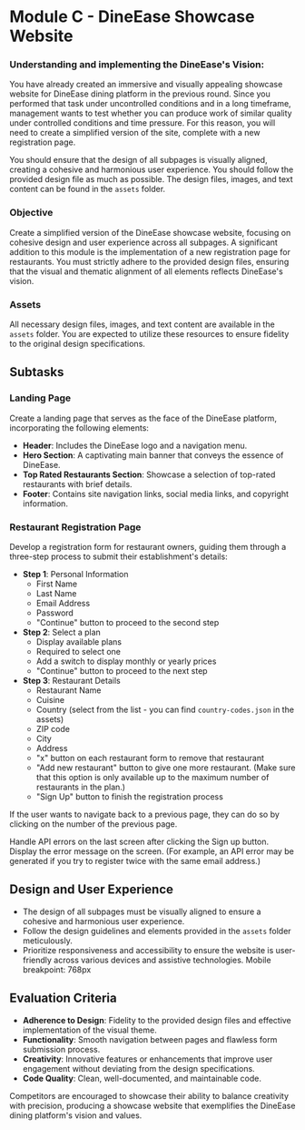 # Module C - DineEase Showcase Website

### Understanding and implementing the DineEase's Vision: 

You have already created an immersive and visually appealing showcase website for DineEase dining platform in the previous round. Since you performed that task under uncontrolled conditions and in a long timeframe, management wants to test whether you can produce work of similar quality under controlled conditions and time pressure. For this reason, you will need to create a simplified version of the site, complete with a new registration page.

You should ensure that the design of all subpages is visually aligned, creating a cohesive and harmonious user experience. You should follow the provided design file as much as possible. The design files, images, and text content can be found in the `assets` folder.

### Objective
Create a simplified version of the DineEase showcase website, focusing on cohesive design and user experience across all subpages. A significant addition to this module is the implementation of a new registration page for restaurants. You must strictly adhere to the provided design files, ensuring that the visual and thematic alignment of all elements reflects DineEase's vision.

### Assets
All necessary design files, images, and text content are available in the `assets` folder. You are expected to utilize these resources to ensure fidelity to the original design specifications.

## Subtasks

### Landing Page
Create a landing page that serves as the face of the DineEase platform, incorporating the following elements:
- **Header**: Includes the DineEase logo and a navigation menu.
- **Hero Section**: A captivating main banner that conveys the essence of DineEase.
- **Top Rated Restaurants Section**: Showcase a selection of top-rated restaurants with brief details.
- **Footer**: Contains site navigation links, social media links, and copyright information.

### Restaurant Registration Page
Develop a registration form for restaurant owners, guiding them through a three-step process to submit their establishment's details:
- **Step 1**: Personal Information
  - First Name
  - Last Name
  - Email Address
  - Password
  - "Continue" button to proceed to the second step
- **Step 2**: Select a plan
  - Display available plans
  - Required to select one
  - Add a switch to display monthly or yearly prices
  - "Continue" button to proceed to the next step
- **Step 3**: Restaurant Details
  - Restaurant Name
  - Cuisine
  - Country (select from the list - you can find `country-codes.json` in the assets)
  - ZIP code
  - City
  - Address
  - "x" button on each restaurant form to remove that restaurant
  - "Add new restaurant" button to give one more restaurant. (Make sure that this option is only available up to the maximum number of restaurants in the plan.)
  - "Sign Up" button to finish the registration process

If the user wants to navigate back to a previous page, they can do so by clicking on the number of the previous page.
   
Handle API errors on the last screen after clicking the Sign up button. Display the error message on the screen. (For example, an API error may be generated if you try to register twice with the same email address.)

## Design and User Experience
- The design of all subpages must be visually aligned to ensure a cohesive and harmonious user experience.
- Follow the design guidelines and elements provided in the `assets` folder meticulously.
- Prioritize responsiveness and accessibility to ensure the website is user-friendly across various devices and assistive technologies. Mobile breakpoint: 768px

## Evaluation Criteria
- **Adherence to Design**: Fidelity to the provided design files and effective implementation of the visual theme.
- **Functionality**: Smooth navigation between pages and flawless form submission process.
- **Creativity**: Innovative features or enhancements that improve user engagement without deviating from the design specifications.
- **Code Quality**: Clean, well-documented, and maintainable code.

Competitors are encouraged to showcase their ability to balance creativity with precision, producing a showcase website that exemplifies the DineEase dining platform's vision and values.
